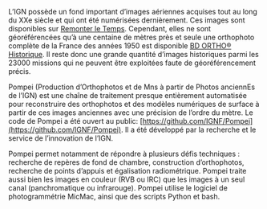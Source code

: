 L’IGN possède un fond important d’images aériennes acquises tout au long du XXe siècle et qui ont été numérisées dernièrement. Ces images sont disponibles sur [Remonter le Temps](https://remonterletemps.ign.fr/). Cependant, elles ne sont géoréférencées qu’à une centaine de mètres près et seule une orthophoto complète de la France des années 1950 est disponible [BD ORTHO® Historique](https://geoservices.ign.fr/bdorthohisto). Il reste donc une grande quantité d’images historiques parmi les 23000 missions qui ne peuvent être exploitées faute de géoréférencement précis. 

Pompei (Production d’Orthophotos et de Mns à partir de Photos anciennEs de l’IGN) est une chaîne de traitement presque entièrement automatisée pour reconstruire des orthophotos et des modèles numériques de surface à partir de ces images anciennes avec une précision de l’ordre du mètre. Le code de Pompei a été ouvert au public: [https://github.com/IGNF/Pompei](https://github.com/IGNF/Pompei). Il a été développé par la recherche et le service de l’innovation de l’IGN.  

Pompei permet notamment de répondre à plusieurs défis techniques : recherche de repères de fond de chambre, construction d’orthophotos, recherche de points d’appuis et égalisation radiométrique. Pompei traite aussi bien les images en couleur (RVB ou IRC) que les images à un seul canal (panchromatique ou infrarouge). Pompei utilise le logiciel de photogrammétrie MicMac, ainsi que des scripts Python et bash.